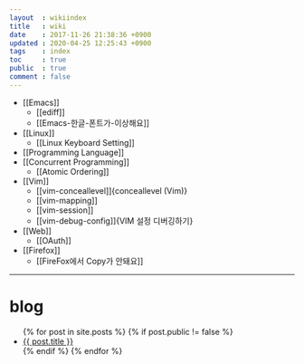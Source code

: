 ```yaml
---
layout  : wikiindex
title   : wiki
date    : 2017-11-26 21:38:36 +0900
updated : 2020-04-25 12:25:43 +0900
tags    : index
toc     : true
public  : true
comment : false
---
```


* [[Emacs]]
    * [[ediff]]
    * [[Emacs-한글-폰트가-이상해요]]
* [[Linux]]
    * [[Linux Keyboard Setting]]
* [[Programming Language]]
* [[Concurrent Programming]]
    * [[Atomic Ordering]]
* [[Vim]]
    * [[vim-conceallevel]]{conceallevel (Vim)}
    * [[vim-mapping]]
    * [[vim-session]]
    * [[vim-debug-config]]{VIM 설정 디버깅하기}
* [[Web]]
    * [[OAuth]]
* [[Firefox]]
    * [[FireFox에서 Copy가 안돼요]]


---

# blog
<div>
    <ul>
{% for post in site.posts %}
    {% if post.public != false %}
        <li>
            <a class="post-link" href="{{ post.url | prepend: site.baseurl }}">
                {{ post.title }}
            </a>
        </li>
    {% endif %}
{% endfor %}
    </ul>
</div>

